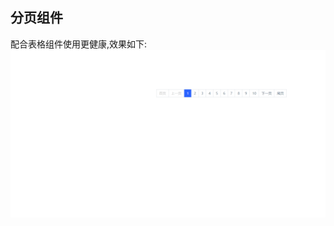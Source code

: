 ## 分页组件   
配合表格组件使用更健康,效果如下:   
![avatar](https://raw.githubusercontent.com/2301887641/js-pagination/master/1.gif)
